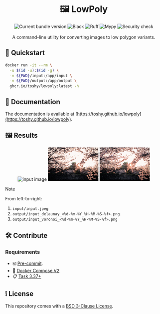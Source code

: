 <h1 align="center"> 🖼️ LowPoly </h1>

<div align="center">
    <img src="https://img.shields.io/github/v/release/toshy/lowpoly?label=Release&sort=semver" alt="Current bundle version" />
    <img src="https://img.shields.io/github/actions/workflow/status/toshy/lowpoly/codestyle.yml?branch=main&label=Black" alt="Black">
    <img src="https://img.shields.io/github/actions/workflow/status/toshy/lowpoly/codequality.yml?branch=main&label=Ruff" alt="Ruff">
    <img src="https://img.shields.io/github/actions/workflow/status/toshy/lowpoly/statictyping.yml?branch=main&label=Mypy" alt="Mypy">
    <img src="https://img.shields.io/github/actions/workflow/status/toshy/lowpoly/security.yml?branch=main&label=Security%20check" alt="Security check" />
    <br /><br />
    <div>A command-line utility for converting images to low polygon variants.</div>
</div>

## 📝 Quickstart

```sh
docker run -it --rm \
  -u $(id -u):$(id -g) \
  -v ${PWD}/input:/app/input \
  -v ${PWD}/output:/app/output \
  ghcr.io/toshy/lowpoly:latest -h
```

## 📜 Documentation

The documentation is available at [https://toshy.github.io/lowpoly](https://toshy.github.io/lowpoly).

## 🖼️ Results

<p align="center" width="100%">
    <img width="32%" src="https://github.com/ToshY/lowpoly/blob/main/docs/images/input.jpeg" alt="input image">
    <img width="32%" src="https://github.com/ToshY/lowpoly/blob/main/docs/images/delaunay.png" alt="lowpoly delaunay">
    <img width="32%" src="https://github.com/ToshY/lowpoly/blob/main/docs/images/voronoi.png" alt="lowpoly voronoi">
</p>

> [!NOTE]
> From left-to-right:
> 1. `input/input.jpeg`
> 2. `output/input_delaunay_<%d-%m-%Y_%H-%M-%S-%f>.png`
> 3. `output/input_voronoi_<%d-%m-%Y_%H-%M-%S-%f>.png`

## 🛠️ Contribute

### Requirements

* ☑️ [Pre-commit](https://pre-commit.com/#installation).
* 🐋 [Docker Compose V2](https://docs.docker.com/compose/install/)
* 📋 [Task 3.37+](https://taskfile.dev/installation/)

## ❕ License

This repository comes with a [BSD 3-Clause License](./LICENSE).
